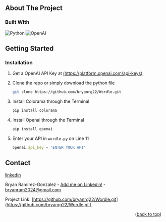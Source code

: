 <!-- ABOUT THE PROJECT -->
## About The Project


### Built With

![Python](https://img.shields.io/badge/python-3670A0?style=for-the-badge&logo=python&logoColor=ffdd54)
![OpenAI](https://a11ybadges.com/badge?logo=openai)




<!-- GETTING STARTED -->
## Getting Started



### Installation


1. Get a OpenAI API Key at [(https://platform.openai.com/api-keys)](https://platform.openai.com/api-keys)

2. Clone the repo or simply download the python file
   ```sh
   git clone https://github.com/bryanrg22/Wordle.git
   ```
3. Install Colorama through the Terminal
   ```sh
   pip install colorama
   ```
4. Install Openai through the Terminal
   ```sh
   pip install openai
   ```
4. Enter your API in `wordle.py` on Line 11
   ```js
   openai.api_key = 'ENTER YOUR API'
   ```

<!-- CONTACT -->
## Contact
[linkedin](https://img.shields.io/badge/LinkedIn-%230077B5.svg?style=flat-square&logo=linkedin&logoColor=white)

Bryan Ramirez-Gonzalez - [Add me on Linkedin!](https://linkedin.com/in/bryanrg22) - bryanram2024@gmail.com

Project Link: [https://github.com/bryanrg22/Wordle.git](https://github.com/bryanrg22/Wordle.git)


<p align="right">(<a href="#readme-top">back to top</a>)</p>




